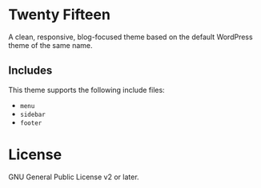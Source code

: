 
# Twenty Fifteen

A clean, responsive, blog-focused theme based on the default WordPress theme
of the same name.


## Includes

This theme supports the following include files:

* `menu`
* `sidebar`
* `footer`


# License

GNU General Public License v2 or later.
